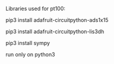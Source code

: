 Libraries used for pt100:

pip3 install adafruit-circuitpython-ads1x15

pip3 install adafruit-circuitpython-lis3dh

pip3 install sympy

run only on python3 
